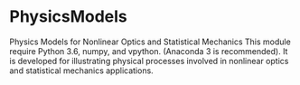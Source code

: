 # PhysicsModels
Physics Models for Nonlinear Optics and Statistical Mechanics
This module require Python 3.6, numpy, and vpython. (Anaconda 3 is recommended).
It is developed for illustrating physical processes involved in nonlinear optics and statistical mechanics applications.
